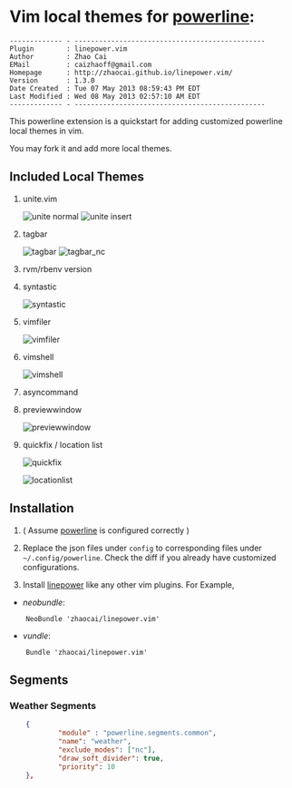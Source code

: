 # Vim local themes for [powerline][powerline]:

    ------------- - -----------------------------------------------
    Plugin        : linepower.vim
    Author        : Zhao Cai
    EMail         : caizhaoff@gmail.com
    Homepage      : http://zhaocai.github.io/linepower.vim/
    Version       : 1.3.0
    Date Created  : Tue 07 May 2013 08:59:43 PM EDT
    Last Modified : Wed 08 May 2013 02:57:10 AM EDT
    ------------- - -----------------------------------------------

This powerline extension is a quickstart for adding customized powerline local themes in vim. 

You may fork it and add more local themes.

## Included Local Themes

1. unite.vim

    ![unite normal]( http://d.pr/i/RtLV+ )
    ![unite insert]( http://d.pr/i/OcyE+ )

2. tagbar

    ![tagbar](https://raw.github.com/zhaocai/linepower.vim/master/screenshots/tagbar.png)     ![tagbar_nc](https://raw.github.com/zhaocai/linepower.vim/master/screenshots/tagbar_nc.png)

3. rvm/rbenv version
4. syntastic

    ![syntastic]( http://d.pr/i/tT0l+ )

4. vimfiler
    
    ![vimfiler](https://raw.github.com/zhaocai/linepower.vim/master/screenshots/vimfiler.png)

5. vimshell

    ![vimshell](https://raw.github.com/zhaocai/linepower.vim/master/screenshots/vimshell.png)

6. asyncommand


7. previewwindow

    ![previewwindow](https://raw.github.com/zhaocai/linepower.vim/master/screenshots/previewwindow.png)

8. quickfix / location list

    ![quickfix](https://raw.github.com/zhaocai/linepower.vim/master/screenshots/quickfix.png)

    ![locationlist](https://raw.github.com/zhaocai/linepower.vim/master/screenshots/locationlist.png)


## Installation

1. ( Assume [powerline][powerline] is configured correctly )

2. Replace the json files under `config` to corresponding files under `~/.config/powerline`. Check the diff if you already have customized configurations.

3. Install [linepower][linepower] like any other vim plugins. For Example,  

- *neobundle*:

```vim
    NeoBundle 'zhaocai/linepower.vim'
```

- *vundle*:

```vim
    Bundle 'zhaocai/linepower.vim'
```

[powerline]: https://github.com/Lokaltog/powerline
[linepower]: https://github.com/zhaocai/linepower.vim



## Segments

### Weather Segments

```json 
    {
            "module" : "powerline.segments.common",
            "name": "weather",
            "exclude_modes": ["nc"],
            "draw_soft_divider": true,
            "priority": 10
    },

```
